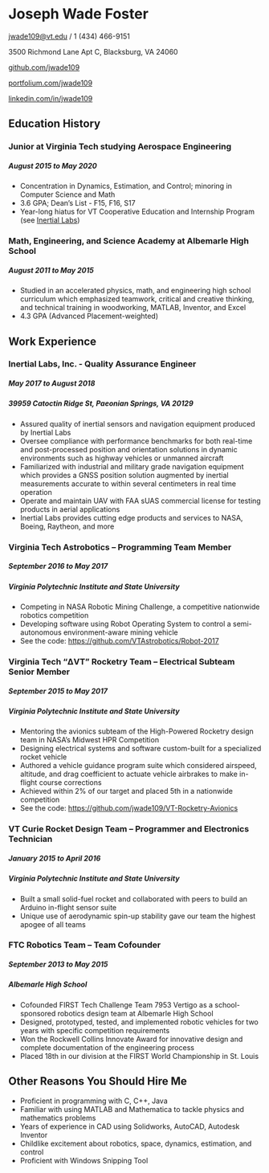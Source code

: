 # Joseph Wade Foster
jwade109@vt.edu / 1 (434) 466-9151

3500 Richmond Lane Apt C, Blacksburg, VA 24060

[github.com/jwade109](https://github.com/jwade109)

[portfolium.com/jwade109](https://portfolium.com/jwade109)

[linkedin.com/in/jwade109](https://linkedin.com/in/jwade109)

## Education History

### Junior at Virginia Tech studying Aerospace Engineering
##### August 2015 to May 2020
* Concentration in Dynamics, Estimation, and Control; minoring in Computer Science and Math
* 3.6 GPA; Dean’s List - F15, F16, S17
* Year-long hiatus for VT Cooperative Education and Internship Program (see [Inertial Labs](resume#inertial-labs-inc---quality-assurance-engineer))

### Math, Engineering, and Science Academy at Albemarle High School
##### August 2011 to May 2015
* Studied in an accelerated physics, math, and engineering high school curriculum which emphasized teamwork, critical and creative thinking, and technical training in woodworking, MATLAB, Inventor, and Excel
* 4.3 GPA (Advanced Placement-weighted)

## Work Experience

### **Inertial Labs, Inc.** - Quality Assurance Engineer
##### May 2017 to August 2018
##### 39959 Catoctin Ridge St, Paeonian Springs, VA 20129
* Assured quality of inertial sensors and navigation equipment produced by Inertial Labs
* Oversee compliance with performance benchmarks for both real-time and post-processed position and orientation solutions in dynamic environments such as highway vehicles or unmanned aircraft 
* Familiarized with industrial and military grade navigation equipment which provides a GNSS position solution augmented by inertial measurements accurate to within several centimeters in real time operation
* Operate and maintain UAV with FAA sUAS commercial license for testing products in aerial applications
* Inertial Labs provides cutting edge products and services to NASA, Boeing, Raytheon, and more

### **Virginia Tech Astrobotics** – Programming Team Member
##### September 2016 to May 2017
##### Virginia Polytechnic Institute and State University
* Competing in NASA Robotic Mining Challenge, a competitive nationwide robotics competition
* Developing software using Robot Operating System to control a semi-autonomous environment-aware mining vehicle
* See the code: https://github.com/VTAstrobotics/Robot-2017

### **Virginia Tech “ΔVT” Rocketry Team** – Electrical Subteam Senior Member
##### September 2015 to May 2017
##### Virginia Polytechnic Institute and State University
* Mentoring the avionics subteam of the High-Powered Rocketry design team in NASA’s Midwest HPR Competition
* Designing electrical systems and software custom-built for a specialized rocket vehicle
* Authored a vehicle guidance program suite which considered airspeed, altitude, and drag coefficient to actuate vehicle airbrakes to make in-flight course corrections
* Achieved within 2% of our target and placed 5th in a nationwide competition
* See the code: https://github.com/jwade109/VT-Rocketry-Avionics

### **VT Curie Rocket Design Team** – Programmer and Electronics Technician
##### January 2015 to April 2016
##### Virginia Polytechnic Institute and State University
* Built a small solid-fuel rocket and collaborated with peers to build an Arduino in-flight sensor suite
* Unique use of aerodynamic spin-up stability gave our team the highest apogee of all teams

### **FTC Robotics Team** – Team Cofounder
##### September 2013 to May 2015
##### Albemarle High School
* Cofounded FIRST Tech Challenge Team 7953 Vertigo as a school-sponsored robotics design team at Albemarle High School
* Designed, prototyped, tested, and implemented robotic vehicles for two years with specific competition requirements
* Won the Rockwell Collins Innovate Award for innovative design and complete documentation of the engineering process
* Placed 18th in our division at the FIRST World Championship in St. Louis

## Other Reasons You Should Hire Me
* Proficient in programming with C, C++, Java
* Familiar with using MATLAB and Mathematica to tackle physics and mathematics problems
* Years of experience in CAD using Solidworks, AutoCAD, Autodesk Inventor
* Childlike excitement about robotics, space, dynamics, estimation, and control
* Proficient with Windows Snipping Tool

